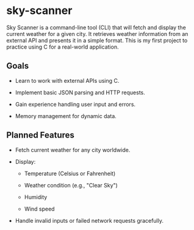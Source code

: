 # sky-scanner

Sky Scanner is a command-line tool (CLI) that will fetch and display the current weather for a given city. It retrieves weather information from an external API and presents it in a simple format. This is my first project to practice using C for a real-world application.

## Goals

- Learn to work with external APIs using C.

- Implement basic JSON parsing and HTTP requests.

- Gain experience handling user input and errors.

- Memory management for dynamic data.

## Planned Features

- Fetch current weather for any city worldwide.

- Display:

    - Temperature (Celsius or Fahrenheit)

    - Weather condition (e.g., "Clear Sky")

    - Humidity

    - Wind speed

- Handle invalid inputs or failed network requests gracefully. 
